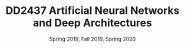 ---
title: "DD2437 Artificial Neural Networks and Deep Architectures"
collection: teaching
type: "Post Graduate course"
link: https://www.kth.se/student/kurser/kurs/DD2437?l=en
venue: "KTH Royal Institute of Technology"
date: Spring 2019, Fall 2019, Spring 2020
location: "Stockholm, Swedem"
---